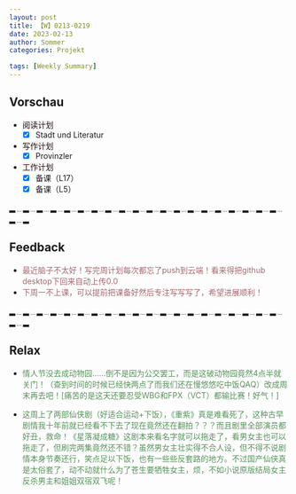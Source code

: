 ```yaml
---
layout: post
title: 【W】0213-0219
date: 2023-02-13
author: Sommer
categories: Projekt

tags: [Weekly Summary]
--- 
```



## Vorschau

- <font style="background:#fcf2f4">阅读计划</font>
  - [x] Stadt und Literatur     
- <font style="background:#fcf2f4">写作计划</font>
  - [x] Provinzler
- <font style="background:#fcf2f4">工作计划</font>
  - [x] 备课（L17）
  - [x] 备课（L5）
 
▂﹍▂﹍▂﹍▂﹍▂﹍▂﹍▂﹍▂﹍▂﹍▂﹍▂﹍▂﹍▂﹍▂﹍▂﹍▂﹍▂﹍▂﹍▂﹍▂﹍▂﹍▂

## Feedback

- <font style="color:#a66870">最近脑子不太好！写完周计划每次都忘了push到云端！看来得把github desktop下回来自动上传0.0</font><br>
- <font style="color:#a66870">下周一不上课，可以提前把课备好然后专注写写写了，希望进展顺利！</font><br>


▂﹍▂﹍▂﹍▂﹍▂﹍▂﹍▂﹍▂﹍▂﹍▂﹍▂﹍▂﹍▂﹍▂﹍▂﹍▂﹍▂﹍▂﹍▂﹍▂﹍▂﹍▂

## Relax

- <font style="color:#56925A">情人节没去成动物园……倒不是因为公交罢工，而是这破动物园竟然4点半就关门！（查到时间的时候已经快两点了而我们还在慢悠悠吃中饭QAQ）改成周末再去吧！[痛苦的是这天还要忍受WBG和FPX（VCT）都输比赛！好气！]</font><br>

- <font style="color:#56925A">这周上了两部仙侠剧（好适合运动+下饭），《重紫》真是难看死了，这种古早剧情我十年前就已经看不下去了现在竟然还在翻拍？？？而且剧里全部演员都好丑，救命！《星落凝成糖》这剧本来看名字就可以拖走了，看男女主也可以拖走了，但刷完两集竟然还不错？虽然男女主壮实得不合人设，但不得不说剧情本身节奏还行，笑点足以下饭，也有一些些反套路的地方。不过国产仙侠真是太俗套了，动不动就什么为了苍生要牺牲女主，烦，不如小说原版结局女主反杀男主和姐姐双宿双飞呢！</font><br>

